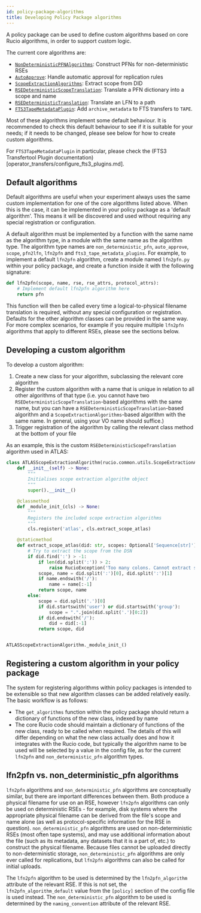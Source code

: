 ```yaml
---
id: policy-package-algorithms
title: Developing Policy Package algorithms
---
```


A policy package can be used to define custom algorithms
based on core Rucio algorithms, in order to support custom logic.

The current core algorithms are:
- [`NonDeterministicPFNAlgorithms`](https://github.com/rucio/rucio/blob/0d44febcfd5d0a773a24d60668177324c534bd18/lib/rucio/common/utils.py#L384): Construct PFNs for non-deterministic RSEs
- [`AutoApprove`](https://github.com/rucio/rucio/blob/0d44febcfd5d0a773a24d60668177324c534bd18/lib/rucio/core/rule.py#L96): Handle automatic approval for replication rules
- [`ScopeExtractionAlgorithms`](https://github.com/rucio/rucio/blob/0d44febcfd5d0a773a24d60668177324c534bd18/lib/rucio/common/utils.py#L546): Extract scope from DID
- [`RSEDeterministicScopeTranslation`](https://github.com/rucio/rucio/blob/0d44febcfd5d0a773a24d60668177324c534bd18/lib/rucio/rse/translation.py#L31): Translate a PFN dictionary into a scope and name
- [`RSEDeterministicTranslation`](https://github.com/rucio/rucio/blob/0d44febcfd5d0a773a24d60668177324c534bd18/lib/rucio/rse/translation.py#L102): Translate an LFN to a path
- [`FTS3TapeMetadataPlugin`](https://github.com/rucio/rucio/blob/0d44febcfd5d0a773a24d60668177324c534bd18/lib/rucio/transfertool/fts3_plugins.py#L29): Add `archive_metadata` to FTS transfers to `TAPE`.

Most of these algorithms implement some default behaviour.
It is recommended to check this default behaviour to see
if it is suitable for your needs; if it needs to be changed,
please see below for how to create custom algorithms.

For `FTS3TapeMetadataPlugin` in particular,
please check the (FTS3 Transfertool Plugin documentation)[operator_transfers/configure_fts3_plugins.md].

## Default algorithms

Default algorithms are useful when your experiment always
uses the same custom implementation for one of the core
algorithms listed above. When this is the case, it can be
implemented in your policy package as a 'default algorithm'.
This means it will be discovered and used without requiring
any special registration or configuration.

A default algorithm must be implemented by a function
with the same name as the algorithm type, in a module with
the same name as the algorithm type. The algorithm type
names are `non_deterministic_pfn`, `auto_approve`, `scope`,
`pfn2lfn`, `lfn2pfn` and `fts3_tape_metadata_plugins`.
For example, to implement a default `lfn2pfn` algorithm,
create a module named `lfn2pfn.py` within your policy
package, and create a function inside it with the following
signature:

```python
def lfn2pfn(scope, name, rse, rse_attrs, protocol_attrs):
    # Implement default lfn2pfn algorithm here
    return pfn
```

This function will then be called every time a
logical-to-physical filename translation is required,
without any special configuration or registration.
Defaults for the other algorithm classes can be
provided in the same way. For more complex scenarios,
for example if you require multiple `lfn2pfn` algorithms
that apply to different RSEs, please see the sections
below.

## Developing a custom algorithm
To develop a custom algorithm:

1. Create a new class for your algorithm, subclassing the relevant core algorithm
2. Register the custom algorithm with a name that is unique in relation to all other algorithms of that type
(i.e. you cannot have two `RSEDeterministicScopeTranslation`-based algorithms with the same name,
but you can have a `RSEDeterministicScopeTranslation`-based algorithm and a `ScopeExtractionAlgorithms`-based algorithm
with the same name. In general, using your VO name should suffice.)
3. Trigger registration of the algorithm by calling the relevant class method at the bottom of your file

As an example, this is the custom `RSEDeterministicScopeTranslation` algorithm used in ATLAS:

```python
class ATLASScopeExtractionAlgorithm(rucio.common.utils.ScopeExtractionAlgorithms):
    def __init__(self) -> None:
        """
        Initialises scope extraction algorithm object
        """
        super().__init__()

    @classmethod
    def _module_init_(cls) -> None:
        """
        Registers the included scope extraction algorithms
        """
        cls.register('atlas', cls.extract_scope_atlas)

    @staticmethod
    def extract_scope_atlas(did: str, scopes: Optional['Sequence[str]']) -> 'Sequence[str]':
        # Try to extract the scope from the DSN
        if did.find(':') > -1:
            if len(did.split(':')) > 2:
                raise RucioException('Too many colons. Cannot extract scope and name')
            scope, name = did.split(':')[0], did.split(':')[1]
            if name.endswith('/'):
                name = name[:-1]
            return scope, name
        else:
            scope = did.split('.')[0]
            if did.startswith('user') or did.startswith('group'):
                scope = ".".join(did.split('.')[0:2])
            if did.endswith('/'):
                did = did[:-1]
            return scope, did


ATLASScopeExtractionAlgorithm._module_init_()
```

## Registering a custom algorithm in your policy package

The system for registering algorithms within policy packages is
intended to be extensible so that new algorithm classes can be added
relatively easily. The basic workflow is as follows:

- The `get_algorithms` function within the policy package
  should return a dictionary of functions of the new class, indexed
  by name
- The core Rucio code should maintain a dictionary of functions of the
  new class, ready to be called when required. The details of this
  will differ depending on what the new class actually does and how it
  integrates with the Rucio code, but typically the algorithm name to
  be used will be selected by a value in the config file, as for the
  current `lfn2pfn` and `non_deterministic_pfn` algorithm types.

## lfn2pfn vs. non_deterministic_pfn algorithms

`lfn2pfn` algorithms and `non_deterministic_pfn` algorithms are
conceptually similar, but there are important differences between
them. Both produce a physical filename for use on an RSE, however
`lfn2pfn` algorithms can only be used on deterministic RSEs - for
example, disk systems where the appropriate physical filename can be
derived from the file's scope and name alone (as well as
protocol-specific information for the RSE in question).
`non_deterministic_pfn` algorithms are used on non-deterministic
RSEs (most often tape systems), and may use additional information
about the file (such as its metadata, any datasets that it is a part
of, etc.) to construct the physical filename. Because files cannot
be uploaded directly to non-deterministic storage,
`non_deterministic_pfn` algorithms are only ever called for
replications, but `lfn2pfn` algorithms can also be called for
initial uploads.

The `lfn2pfn` algorithm to be used is determined by the
`lfn2pfn_algorithm` attribute of the relevant RSE. If this is not set,
the `lfn2pfn_algorithm_default` value from the `[policy]` section of
the config file is used instead. The `non_deterministic_pfn` algorithm
to be used is determined by the `naming_convention` attribute of the
relevant RSE.
